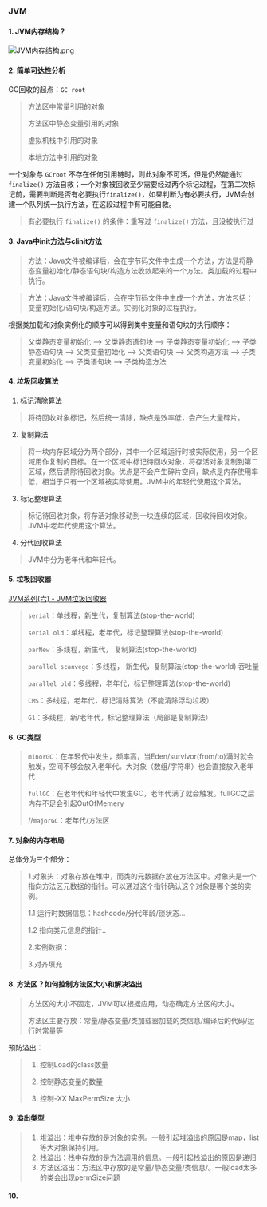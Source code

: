 ### JVM
#### 1. JVM内存结构？

![JVM内存结构.png](http://ww1.sinaimg.cn/large/006fJlVugy1gcqeqx1x86j30vh0l4q4i.jpg)



#### 2. 简单可达性分析

GC回收的起点：`GC root` 

> 方法区中常量引用的对象
>
> 方法区中静态变量引用的对象
>
> 虚拟机栈中引用的对象
>
> 本地方法中引用的对象



一个对象与 `GCroot` 不存在任何引用链时，则此对象不可活，但是仍然能通过 `finalize()` 方法自救；一个对象被回收至少需要经过两个标记过程，在第二次标记前，需要判断是否有必要执行`finalize()`，如果判断为有必要执行，JVM会创建一个队列统一执行方法，在这段过程中有可能自救。

> 有必要执行 `finalize()` 的条件：重写过 `finalize()` 方法，且没被执行过



#### 3. Java中init方法与clinit方法

> <clinit>方法：Java文件被编译后，会在字节码文件中生成一个<clinit>方法，<clinit>方法是将静态变量初始化/静态语句块/构造方法收敛起来的一个方法。类加载的过程中执行。 

> <init> 方法：Java文件被编译后，会在字节码文件中生成一个<init>方法，<init>方法包括：变量初始化/语句块/构造方法。实例化对象的过程执行。 

根据类加载和对象实例化的顺序可以得到类中变量和语句块的执行顺序：

> 父类静态变量初始化 --> 父类静态语句块 --> 子类静态变量初始化 --> 子类静态语句块 --> 父类变量初始化 --> 父类语句块  --> 父类构造方法  --> 子类变量初始化  -->  子类语句块  --> 子类构造方法



#### 4. 垃圾回收算法

1. 标记清除算法

> 将待回收对象标记，然后统一清除，缺点是效率低，会产生大量碎片。

2. 复制算法

> 将一块内存区域分为两个部分，其中一个区域运行时被实际使用，另一个区域用作复制的目标。在一个区域中标记待回收对象，将存活对象复制到第二区域，然后清除待回收对象。优点是不会产生碎片空间，缺点是内存使用率低，相当于只有一个区域被实际使用。JVM中的年轻代使用这个算法。

3. 标记整理算法

> 标记待回收对象，将存活对象移动到一块连续的区域，回收待回收对象。JVM中老年代使用这个算法。

4. 分代回收算法

> JVM中分为老年代和年轻代。



#### 5. 垃圾回收器

[JVM系列(六) - JVM垃圾回收器](https://zhuanlan.zhihu.com/p/43892710)

> `serial`：单线程，新生代，复制算法(stop-the-world)
>
> `serial old`：单线程，老年代，标记整理算法(stop-the-world)
>
> `parNew`：多线程，新生代， 复制算法(stop-the-world)
>
> `parallel scanvege`：多线程， 新生代，复制算法(stop-the-world) 吞吐量
>
> `parallel old`：多线程，老年代，标记整理算法(stop-the-world)
>
> `CMS`：多线程，老年代，标记清除算法（不能清除浮动垃圾）
>
> `G1`：多线程，新/老年代，标记整理算法（局部是复制算法）



#### 6. GC类型

> `minorGC`：在年轻代中发生，频率高，当Eden/survivor(from/to)满时就会触发，空间不够会放入老年代。大对象（数组/字符串）也会直接放入老年代
>
> `fullGC`：在老年代和年轻代中发生GC，老年代满了就会触发。fullGC之后内存不足会引起OutOfMemery
>
> //`majorGC`：老年代/方法区



#### 7. 对象的内存布局 

总体分为三个部分：

> 1.对象头：对象存放在堆中，而类的元数据存放在方法区中。对象头是一个指向方法区元数据的指针。可以通过这个指针确认这个对象是哪个类的实例。
>
> 1.1 运行时数据信息：hashcode/分代年龄/锁状态...
>
> 1.2 指向类元信息的指针..
>
> 2.实例数据：
>
> 3.对齐填充



#### 8. 方法区？如何控制方法区大小和解决溢出

> 方法区的大小不固定，JVM可以根据应用，动态确定方法区的大小。
>
> 方法区主要存放：常量/静态变量/类加载器加载的类信息/编译后的代码/运行时常量等

预防溢出：

> 1. 控制Load的class数量
>
> 2. 控制静态变量的数量
> 3. 控制-XX MaxPermSize 大小



#### 9. 溢出类型

> 1. 堆溢出：堆中存放的是对象的实例。一般引起堆溢出的原因是map，list等大对象保持引用。
> 2. 栈溢出：栈中存放的是方法调用的信息。一般引起栈溢出的原因是递归
> 3. 方法区溢出：方法区中存放的是常量/静态变量/类信息/。一般load太多的类会出现permSize问题



#### 10. 